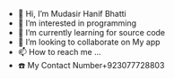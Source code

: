 - 👋 Hi, I’m Mudasir Hanif Bhatti
- 👀 I’m interested in programming
- 🌱 I’m currently learning for source code
- 💞️ I’m looking to collaborate on My app
- 📫 How to reach me ...
- ☎️ My Contact Number+923077728803

<!---
Mudasir Hanif Bhatti/mudasir803 is a ✨ special ✨ repository because its `README.md` (this file) appears on your GitHub profile.
You can click the Preview link to take a look at your changes.
--->
